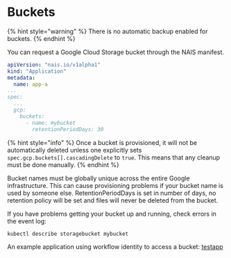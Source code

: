 # Buckets

{% hint style="warning" %}
There is no automatic backup enabled for buckets.
{% endhint %}

You can request a Google Cloud Storage bucket through the NAIS manifest.

```yaml
apiVersion: "nais.io/v1alpha1"
kind: "Application"
metadata:
  name: app-a
...
spec:
  ...
  gcp:
    buckets:
      - name: mybucket
        retentionPeriodDays: 30
```


{% hint style="info" %}
Once a bucket is provisioned, it will not be automatically deleted unless one explicitly sets `spec.gcp.buckets[].cascadingDelete` to `true`. This means that any cleanup must be done manually.
{% endhint %}

Bucket names must be globally unique across the entire Google infrastructure. This can cause provisioning problems if your bucket name is used by someone else. 
RetentionPeriodDays is set in number of days, no retention policy will be set and files will never be deleted from the bucket.

If you have problems getting your bucket up and running, check errors in the event log:

```bash
kubectl describe storagebucket mybucket
```

An example application using workflow identity to access a bucket: [testapp](https://github.com/nais/testapp/blob/master/pkg/bucket/bucket.go)


